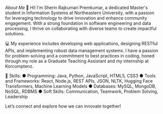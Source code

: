 *About Me*
👋 Hi! I'm Sherin Rajkumari Premkumar, a dedicated Master's student in Information Systems at Northeastern University, with a passion for leveraging technology to drive innovation and enhance community engagement. With a strong foundation in software engineering and data processing, I thrive on collaborating with diverse teams to create impactful solutions.

💻 My experience includes developing web applications, designing RESTful APIs, and implementing robust data management systems. I have a passion for problem-solving and a commitment to best practices in coding, honed through my role as a Graduate Teaching Assistant and my internship at Korcomptenz.

🔧 Skills: 
●	Programming: Java, Python, JavaScript, HTML5, CSS3
●	Tools and Frameworks: React, Node.js, REST APIs, JSON, NLTK, Hugging Face Transformers, Machine Learning Models
●	Databases: MySQL, MongoDB, NoSQL, RDBMS
●	Soft Skills: Communication, Teamwork, Problem Solving, Leadership


Let’s connect and explore how we can innovate together!

<!---
PremkumarSherinRajkumari/PremkumarSherinRajkumari is a ✨ special ✨ repository because its `README.md` (this file) appears on your GitHub profile.
You can click the Preview link to take a look at your changes.
--->
